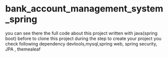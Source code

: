 # bank_account_management_system_spring
you can see there the full code about this project written with java(spring boot)
before to clone this project during the step to create your project you check following dependency
devtools,mysql,spring web, spring security, JPA ,  themealeaf  
